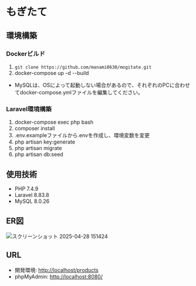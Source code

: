 # もぎたて 

## 環境構築  

### Dockerビルド  
1. `git clone https://github.com/manami0630/mogitate.git`  
2. docker-compose up -d --build

* MySQLは、OSによって起動しない場合があるので、それぞれのPCに合わせてdocker-compose.ymlファイルを編集してください。  

### Laravel環境構築  
1. docker-compose exec php bash 
2. composer install
3. .env.exampleファイルから.envを作成し、環境変数を変更  
4. php artisan key:generate
5. php artisan migrate
6. php artisan db:seed 

## 使用技術  
- PHP 7.4.9  
- Laravel 8.83.8  
- MySQL 8.0.26

## ER図
![スクリーンショット 2025-04-28 151424](https://github.com/user-attachments/assets/d0818284-0bff-4f98-b6f6-c1985aebecb7)



## URL  
- 開発環境: [http://localhost/products](http://localhost/products)  
- phpMyAdmin: [http://localhost:8080/](http://localhost:8080/)  
